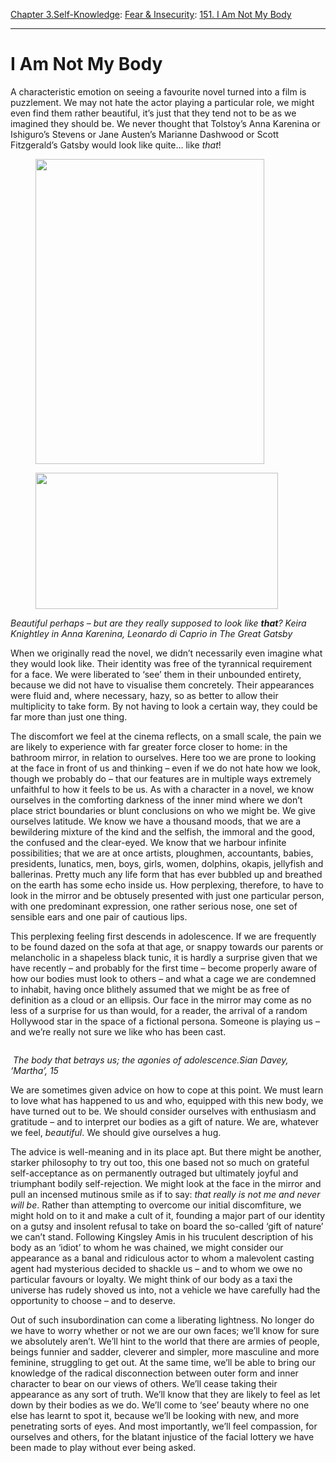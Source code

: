 [Chapter 3.Self-Knowledge](https://www.theschooloflife.com/thebookoflife/category/self-knowledge/): [Fear & Insecurity](https://www.theschooloflife.com/thebookoflife/category/self-knowledge/fear-insecurity/): [151. I Am Not My Body](https://www.theschooloflife.com/thebookoflife/i-am-not-my-body/)

* * *

# I Am Not My Body

A characteristic emotion on seeing a favourite novel turned into a film is puzzlement. We may not hate the actor playing a particular role, we might even find them rather beautiful, it’s just that they tend not to be as we imagined they should be. We never thought that Tolstoy’s Anna Karenina or Ishiguro’s Stevens or Jane Austen’s Marianne Dashwood or Scott Fitzgerald’s Gatsby would look like quite… like _that_!

<figure class="aligncenter is-resized"><img src="https://lh6.googleusercontent.com/a0JFtiz_Vwxc_G_vYDz-H5fuiGOQaKgwUV5-SkYkyuem7aqOngzX5cFQgGjNux-6NIeWoOxX2ZhH3VNn5wsXVh9korFTft5TFf9Bgyp3Ct7exGY4mQI10-Q7ZdiUrisVQl4_1tz3" alt="" width="366" height="488"></figure>

<figure class="aligncenter is-resized"><img src="https://lh4.googleusercontent.com/3jC5xw-1GkydBqsugBfFYLRbaflBqMzdAoY10z-nM4V17H8ZZDj5Qk0L1WVT85RHblk7lXkONFzM5UxIm_h5XzIdfippqHSSnCFpmhRqN7j0LWebU_KBl_yQymLMXk4txyn6OBcM" alt="" width="388" height="218"></figure>

_Beautiful perhaps – but are they really supposed to look like **that**?_ _Keira Knightley in Anna Karenina, Leonardo di Caprio in The Great Gatsby_

When we originally read the novel, we didn’t necessarily even imagine what they would look like. Their identity was free of the tyrannical requirement for a face. We were liberated to ‘see’ them in their unbounded entirety, because we did not have to visualise them concretely. Their appearances were fluid and, where necessary, hazy, so as better to allow their multiplicity to take form. By not having to look a certain way, they could be far more than just one thing.

The discomfort we feel at the cinema reflects, on a small scale, the pain we are likely to experience with far greater force closer to home: in the bathroom mirror, in relation to ourselves. Here too we are prone to looking at the face in front of us and thinking – even if we do not hate how we look, though we probably do – that our features are in multiple ways extremely unfaithful to how it feels to be us. As with a character in a novel, we know ourselves in the comforting darkness of the inner mind where we don’t place strict boundaries or blunt conclusions on who we might be. We give ourselves latitude. We know we have a thousand moods, that we are a bewildering mixture of the kind and the selfish, the immoral and the good, the confused and the clear-eyed. We know that we harbour infinite possibilities; that we are at once artists, ploughmen, accountants, babies, presidents, lunatics, men, boys, girls, women, dolphins, okapis, jellyfish and ballerinas. Pretty much any life form that has ever bubbled up and breathed on the earth has some echo inside us. How perplexing, therefore, to have to look in the mirror and be obtusely presented with just one particular person, with one predominant expression, one rather serious nose, one set of sensible ears and one pair of cautious lips.&nbsp;

This perplexing feeling first descends in adolescence. If we are frequently to be found dazed on the sofa at that age, or snappy towards our parents or melancholic in a shapeless black tunic, it is hardly a surprise given that we have recently – and probably for the first time – become properly aware of how our bodies must look to others – and what a cage we are condemned to inhabit, having once blithely assumed that we might be as free of definition as a cloud or an ellipsis. Our face in the mirror may come as no less of a surprise for us than would, for a reader, the arrival of a random Hollywood star in the space of a fictional persona. Someone is playing us – and we’re really not sure we like who has been cast.&nbsp;

<figure class="aligncenter"><img src="https://lh4.googleusercontent.com/083FvCcHwbXvy65Rv2xz1QDUIDiB2pQo7b_swO1A4TGY9VEJJGtgqUaghGc01mDZvwDn3r4t2FmhnYJOSmVS18iocEaG4dO5W1Oyn5Zmq8ELId4ZOiC2JZzoo-3zlh-SgHgMi74n" alt=""></figure>

&nbsp;_The body that betrays us; the agonies of adolescence.Sian Davey, ‘Martha’, 15_

We are sometimes given advice on how to cope at this point. We must learn to love what has happened to us and who, equipped with this new body, we have turned out to be. We should consider ourselves with enthusiasm and gratitude – and to interpret our bodies as a gift of nature. We are, whatever we feel, _beautiful_. We should give ourselves a hug.

The advice is well-meaning and in its place apt. But there might be another, starker philosophy to try out too, this one based not so much on grateful self-acceptance as on permanently outraged but ultimately joyful and triumphant bodily self-rejection. We might look at the face in the mirror and pull an incensed mutinous smile as if to say: _that really is not me and never will be_. Rather than attempting to overcome our initial discomfiture, we might hold on to it and make a cult of it, founding a major part of our identity on a gutsy and insolent refusal to take on board the so-called ‘gift of nature’ we can’t stand. Following Kingsley Amis in his truculent description of his body as an ‘idiot’ to whom he was chained, we might consider our appearance as a banal and ridiculous actor to whom a malevolent casting agent had mysterious decided to shackle us – and to whom we owe no particular favours or loyalty. We might think of our body as a taxi the universe has rudely shoved us into, not a vehicle we have carefully had the opportunity to choose – and to deserve.

Out of such insubordination can come a liberating lightness. No longer do we have to worry whether or not we are our own faces; we’ll know for sure we absolutely aren’t. We’ll hint to the world that there are armies of people, beings funnier and sadder, cleverer and simpler, more masculine and more feminine, struggling to get out. At the same time, we’ll be able to bring our knowledge of the radical disconnection between outer form and inner character to bear on our views of others. We’ll cease taking their appearance as any sort of truth. We’ll know that they are likely to feel as let down by their bodies as we do. We’ll come to ‘see’ beauty where no one else has learnt to spot it, because we’ll be looking with new, and more penetrating sorts of eyes. And most importantly, we’ll feel compassion, for ourselves and others, for the blatant injustice of the facial lottery we have been made to play without ever being asked.
